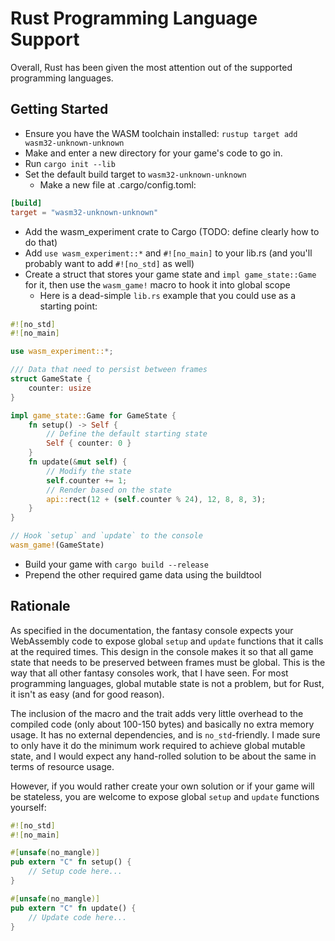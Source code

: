 
# Rust Programming Language Support

Overall, Rust has been given the most attention out of the supported programming languages.

## Getting Started

- Ensure you have the WASM toolchain installed: `rustup target add wasm32-unknown-unknown`
- Make and enter a new directory for your game's code to go in.
- Run `cargo init --lib`
- Set the default build target to `wasm32-unknown-unknown`
    - Make a new file at .cargo/config.toml:

```toml
[build]
target = "wasm32-unknown-unknown"
```

- Add the wasm_experiment crate to Cargo (TODO: define clearly how to do that)
- Add `use wasm_experiment::*` and `#![no_main]` to your lib.rs (and you'll probably want to add `#![no_std]` as well)
- Create a struct that stores your game state and `impl game_state::Game` for it, then use the `wasm_game!` macro to hook it into global scope
    - Here is a dead-simple `lib.rs` example that you could use as a starting point:

```rust
#![no_std]
#![no_main]

use wasm_experiment::*;

/// Data that need to persist between frames
struct GameState {
    counter: usize
}

impl game_state::Game for GameState {
    fn setup() -> Self {
        // Define the default starting state
        Self { counter: 0 }
    }
    fn update(&mut self) {
        // Modify the state
        self.counter += 1;
        // Render based on the state
        api::rect(12 + (self.counter % 24), 12, 8, 8, 3);
    }
}

// Hook `setup` and `update` to the console
wasm_game!(GameState)
```

- Build your game with `cargo build --release`
- Prepend the other required game data using the buildtool

## Rationale

As specified in the documentation, the fantasy console expects your WebAssembly code to expose global `setup` and `update` functions that it calls at the required times. This design in the console makes it so that all game state that needs to be preserved between frames must be global. This is the way that all other fantasy consoles work, that I have seen. For most programming languages, global mutable state is not a problem, but for Rust, it isn't as easy (and for good reason).

The inclusion of the macro and the trait adds very little overhead to the compiled code (only about 100-150 bytes) and basically no extra memory usage. It has no external dependencies, and is `no_std`-friendly. I made sure to only have it do the minimum work required to achieve global mutable state, and I would expect any hand-rolled solution to be about the same in terms of resource usage.

However, if you would rather create your own solution or if your game will be stateless, you are welcome to expose global `setup` and `update` functions yourself:

```rust
#![no_std]
#![no_main]

#[unsafe(no_mangle)]
pub extern "C" fn setup() {
    // Setup code here...
}

#[unsafe(no_mangle)]
pub extern "C" fn update() {
    // Update code here...
}
```

